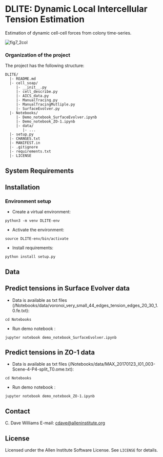 # DLITE: Dynamic Local Intercellular Tension Estimation
Estimation of dynamic cell-cell forces from colony time-series. 

![fig7_2col](https://user-images.githubusercontent.com/40371793/53372871-d0f8d200-3908-11e9-93f0-b006af0a4cb0.jpg)

### Organization of the  project

The project has the following structure:

    DLITE/
      |- README.md
      |- cell_soap/
         |- __init__.py
         |- cell_describe.py
         |- AICS_data.py
         |- ManualTracing.py
         |- ManualTracingMutliple.py
         |- SurfaceEvolver.py
      |- Notebooks/
         |- Demo_notebook_SurfaceEvolver.ipynb
         |- Demo_notebook_ZO-1.ipynb
         |- data/
            |- ...
      |- setup.py
      |- CHANGES.txt
      |- MANIFEST.in
      |- .gitignore
      |- requirements.txt
      |- LICENSE

## System Requirements

## Installation
### Environment setup
- Create a virtual environment:
```shell
python3 -m venv DLITE-env
```

- Activate the environment:
```shell
source DLITE-env/bin/activate
```

- Install requirements:
```shell
python install setup.py
```

## Data


## Predict tensions in Surface Evolver data

- Data is available as txt files (/Notebooks/data/voronoi_very_small_44_edges_tension_edges_20_30_1.0.fe.txt):
```shell
cd Notebooks
```

- Run demo notebook :
```shell
jupyter notebook demo_notebook_SurfaceEvolver.ipynb
```

## Predict tensions in ZO-1 data

- Data is available as txt files (/Notebooks/data/MAX_20170123_I01_003-Scene-4-P4-split_T0.ome.txt):
```shell
cd Notebooks
```

- Run demo notebook :
```shell
jupyter notebook demo_notebook_ZO-1.ipynb
```

## Contact
C. Dave Williams 
E-mail: <cdave@alleninstitute.org>

## License
Licensed under the Allen Institute Software License. See `LICENSE` for details. 
